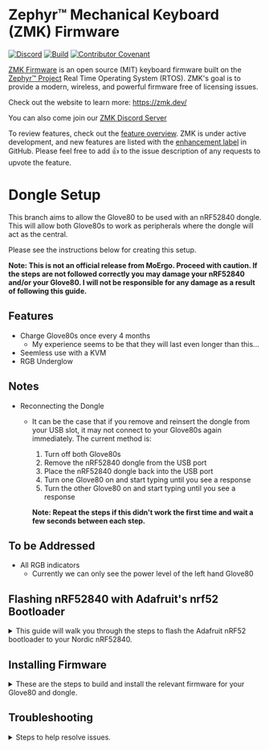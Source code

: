 # Zephyr™ Mechanical Keyboard (ZMK) Firmware

[![Discord](https://img.shields.io/discord/719497620560543766)](https://zmk.dev/community/discord/invite)
[![Build](https://github.com/zmkfirmware/zmk/workflows/Build/badge.svg)](https://github.com/zmkfirmware/zmk/actions)
[![Contributor Covenant](https://img.shields.io/badge/Contributor%20Covenant-v2.0%20adopted-ff69b4.svg)](CODE_OF_CONDUCT.md)

[ZMK Firmware](https://zmk.dev/) is an open source (MIT) keyboard firmware built on the [Zephyr™ Project](https://www.zephyrproject.org/) Real Time Operating System (RTOS). ZMK's goal is to provide a modern, wireless, and powerful firmware free of licensing issues.

Check out the website to learn more: https://zmk.dev/

You can also come join our [ZMK Discord Server](https://zmk.dev/community/discord/invite)

To review features, check out the [feature overview](https://zmk.dev/docs/). ZMK is under active development, and new features are listed with the [enhancement label](https://github.com/zmkfirmware/zmk/issues?q=is%3Aissue+is%3Aopen+label%3Aenhancement) in GitHub. Please feel free to add 👍 to the issue description of any requests to upvote the feature.

# Dongle Setup

This branch aims to allow the Glove80 to be used with an nRF52840 dongle. This will allow both Glove80s to work as peripherals where the dongle will act as the central.

Please see the instructions below for creating this setup. 

**Note: This is not an official release from MoErgo. Proceed with caution. If the steps are not followed correctly you may damage your nRF52840 and/or your Glove80. I will not be responsible for any damage as a result of following this guide.**

## Features
- Charge Glove80s once every 4 months 
    - My experience seems to be that they will last even longer than this...
- Seemless use with a KVM
- RGB Underglow

## <a id="notes"> Notes </a>
- Reconnecting the Dongle
    - It can be the case that if you remove and reinsert the dongle from your USB slot, it may not connect to your Glove80s again immediately. The current method is:
        1. Turn off both Glove80s
        2. Remove the nRF52840 dongle from the USB port
        3. Place the nRF52840 dongle back into the USB port
        4. Turn one Glove80 on and start typing until you see a response
        5. Turn the other Glove80 on and start typing until you see a response

        **Note: Repeat the steps if this didn't work the first time and wait a few seconds between each step.**

## <a id='to-address'> To be Addressed</a>
- All RGB indicators
    - Currently we can only see the power level of the left hand Glove80

## Flashing nRF52840 with Adafruit's nrf52 Bootloader

<details>
<summary> This guide will walk you through the steps to flash the Adafruit nRF52 bootloader to your Nordic nRF52840. </summary> 

### Prerequisites

Before you begin, make sure you have the following:

- nRF52840 dongle
- ST-Link-V2/J-Link
- [OpenOCD](https://openocd.org/pages/getting-openocd.html)
   ```bash
   apt-get install openocd
   ```
- `nrf52840_bboard_bootloader-<version>.hex` firmware file from [Adafruit's Github.](https://github.com/adafruit/Adafruit_nRF52_Bootloader/releases)


### Install Adafruit nrfutil Bootloader on nRF52840 using OpenOCD

1. **Connect the Debugger**: Connect the SWD pins from the debugger to the nRF52840 chip. The SWD pins are usually labeled SWDIO and SWDCLK. If you are using a J-Link debugger, you will also need to connect the VDD (3.3V) and GND pins to power the nRF52840 during the programming process.

2. **Start OpenOCD as a Telnet Server**: Open a terminal or command prompt and start OpenOCD as a Telnet server, specifying the transport type based on your debugger:

   For ST-Link (hla_swd - Serial Wire Debug):
   ```bash
   openocd -f interface/stlink.cfg -c "transport select hla_swd" -f target/nrf52.cfg
   ```

   For J-Link (swd - Serial Wire Debug):
   ```bash
   openocd -f interface/jlink.cfg -c "transport select swd" -f target/nrf52.cfg
   ```

3. **Connect via Telnet**: Now that OpenOCD is running as a Telnet server, you can connect to it via Telnet. Open a new terminal or command prompt window and run:
   ```bash
   telnet localhost 4444
   ```

   This will establish a Telnet connection to OpenOCD running on your local machine.

4. **Erase the Flash**: Once connected via Telnet, you can issue the `nrf5 mass_erase` command to erase the flash memory of the nRF52840:
   ```bash
   nrf5 mass_erase
   ```

   **Note**: Do not disconnect the nRF52840 after performing the mass erase when using an ST-Link-V2. The mass erase operation resets the voltage register, which may interfere with further programming using the ST-Link-V2.

5. **Program the Bootloader**: Download the Adafruit nrfutil bootloader HEX file from the Adafruit GitHub repository. Then, program the bootloader onto the nRF52840 using the following command:
   ```bash
   flash write_image bootloader.hex
   ```

   Replace `bootloader.hex` with the filename of the Adafruit nrfutil bootloader HEX file you downloaded, such as:

   ```bash
   flash write_image nrf52840_bboard_bootloader-0.7.0_s140_6.1.1.hex 
   ```

6. **Verify the Image**: After programming the bootloader, you can verify the image using the following command:
   ```bash
   verify_image bootloader.hex
   ```
   For example:
   ```bash
   verify_image nrf52840_bboard_bootloader-0.7.0_s140_6.1.1.hex 
   ```

   **Note**: If the verification fails, it indicates that the write was not successful. In that case, you will need to rerun step 4 (mass erase) and then step 5 (bootloader programming) to ensure the correct flashing of the bootloader onto the nRF52840.

7. **Reset the Device**: After programming and verifying the bootloader, you can reset the device using the following command:
   ```bash
   reset run
   ```

8. **Exit Telnet**: To exit the Telnet connection, simply type:
   ```bash
   exit
   ```

   This will close the Telnet session.

Remember to adjust the filenames, paths, and configurations according to your specific setup. If you are using a J-Link, make sure to connect VDD and GND to power the nRF52840 during the programming process. If you are using an ST-Link-V2, refrain from disconnecting the nRF52840 after performing the mass erase to avoid potential communication issues. Always exercise caution when working with bootloaders and firmware.

</details>

## Installing Firmware

<details>

<summary> These are the steps to build and install the relevant firmware for your Glove80 and dongle. </summary> 

### Prerequisites 
Prior to proceeding please see the [ZMK documentation](https://zmk.dev/docs/development/setup) about installing all dependencies so you can build your firmware locally.

### Importing a Custom Keymap

To copy over an existing keymap, export your keymap from the Glove80 layout editor. If you already have your keymap file in a different location, that will work too.

This keymap file needs to be copied to:

```bash
app/boards/shields/glove80_dongle/glove80_dongle.keymap
```
**Note: Ensure that the file name is `glove80_dongle.keymap`**
### Building Firmware

There are three separate files we will build, one for each half of our Glove80 and one for the dongle. First change into the app directory by:
```bash
cd app
```
You can then run the following commands, `-d` specifies the directory so feel free to specify a different location. 
```bash
west build -p -d build/glove80_lh -b glove80_lh
```

```bash
west build -p -d build/glove80_rh -b glove80_rh
```

```bash
west build -p -d build/dongle -b nordic_nrf52840_dongle_slicemk -- -DSHIELD=glove80_dongle
```

### Installing Firmware
To install the firmware we are just required to copy over the files to our devices. First we will reset our bluetooth pairing bonds and then place our devices in DFU mode.

#### Glove80 Left Hand 
1. First turn off the Glove80 left hand side via the power switch.
2. To reset the bonds, on the default key layout, press and hold `Magic` and `3` while switching the power button on. Hold these keys for 10 seconds.
3. Now turn off the Glove80 left hand side and connect a USB from the Glove80 to your computer. 
4. To enter DFU mode, on the default key layout, press and hold `Magic` and `E`. While this is being held, switch on the power switch of the left hand side.
5. Your bootloader will then appear as USB Mass Storage Device `GLV80LHBOOT` which signifies being in DFU mode.
6. Copy the file `app/build/glove80_lh/zephyr/zmk.uf2` (or your specified location) to the root directory of the USB Mass Storage device. 

#### Glove80 Right Hand
1. First turn off the Glove80 right hand side via the power switch.
2. To reset the bonds, on the default key layout, press and hold `PgDn` and `8` while switching the power button on. Hold these keys for 10 seconds.
3. Now turn off the Glove80 right hand side and connect a USB from the Glove80 to your computer. 
2. To enter DFU mode, on the default key layout,press and hold `I` and `PgDn`. While this is being held, switch on the power switch of the right hand side.
3. Your bootloader will then appear as USB Mass Storage Device `GLV80RHBOOT` which signifies being in DFU mode.
4. Copy the file `app/build/glove80_rh/zephyr/zmk.uf2` to the root directory of the USB Mass Storage device. 

#### nRF52840 Dongle
1. Double press the reset switch in quick succession to enter DFU mode.
2. Your bootloader will then appear as USB Mass Storage Device `BBOARDBOOT` which signifies being in DFU mode.  
2. Copy the file `app/build/dongle/zephyr/zmk.uf2` to the root directory of the USB Mass Storage device. 

### <a id='post-installation'>Post Installation</a>
If all things went well you should be able to type successfully via your nRF52840 dongle. 

If you are still have some trouble: 
- Try reconnecting with the dongle method mentioned under [Notes](#notes)
- Try and reset the bonds for each individual Glove80 (step 2 in the above section)
- Check out the troubleshooting section 

</details>

## Troubleshooting
<details>
<summary> Steps to help resolve issues. </summary>

Before proceeding try some of the steps contained within [Post Installation](#post-installation) within Installing Firmware.

### Clearing Bonds
If you are finding that the Glove80 is no longer pairing with the nRF52840 dongle, and have tried the steps above for the pairing issue, you can reset the bonds of your Glove80 and your dongle. 

#### nRF52840 Dongle

1. First build the settings reset firmware via the following:
    ```bash
    west build -p -d build/settings_reset -b nice_nano -- -DSHIELD=settings_reset
    ```

2. Put the nRF52840 into DFU mode by double pressing the reset switch in quick succession.
3. Copy over the file from `app/build/settings_reset/zephyr/zmk.uf2` to the root directory of the USB Mass Storage device. Once copied over this will reset the bonds
4. Enter DFU mode by clicking reset twice in quick succession
5. Now copy over the nRF52840 dongle you previously built to `BBOARDBOOT` USB Mass Storage device

#### Glove80 Left Hand 
1. First turn off the Glove80 left hand side via the power switch.
2. To reset the bonds, on the default key layout, press and hold `Magic` and `3` while switching the power button on. Hold these keys for 10 seconds.

#### Glove80 Right Hand 
1. First turn off the Glove80 right hand side via the power switch.
2. To reset the bonds, on the default key layout, press and hold `PgDn` and `8` while switching the power button on. Hold these keys for 10 seconds.

### Viewing Logs
By default, logging is enabled on the nRF52840. Usually this is turned off for wireless keyboards as it drains the battery. To view the logs you can use `tio` via following command:

```bash
sudo tio /dev/ttyACM0
```

The information here should be used to help with further debugging. 
</details>